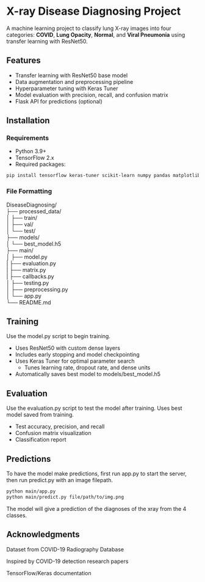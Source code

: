 # X-ray Disease Diagnosing Project

A machine learning project to classify lung X-ray images into four categories: **COVID**, **Lung Opacity**, **Normal**, and **Viral Pneumonia** using transfer learning with ResNet50.

## Features
- Transfer learning with ResNet50 base model
- Data augmentation and preprocessing pipeline
- Hyperparameter tuning with Keras Tuner
- Model evaluation with precision, recall, and confusion matrix
- Flask API for predictions (optional)

## Installation

### Requirements
- Python 3.9+
- TensorFlow 2.x
- Required packages:
```bash
pip install tensorflow keras-tuner scikit-learn numpy pandas matplotlib seaborn opencv-python
```

### File Formatting

DiseaseDiagnosing/\
├── processed_data/\
│   ├── train/\
│   ├── val/\
│   └── test/\
├── models/\
│   └── best_model.h5\
├── main/\
│   ├── model.py\
|   ├── evaluation.py\
|   ├── matrix.py\
|   ├── callbacks.py\
│   ├── testing.py\
│   ├── preprocessing.py\
│   └── app.py\
└── README.md

## Training
Use the model.py script to begin training.
- Uses ResNet50 with custom dense layers
- Includes early stopping and model checkpointing
- Uses Keras Tuner for optimal parameter search
    - Tunes learning rate, dropout rate, and dense units
- Automatically saves best model to models/best_model.h5

## Evaluation
Use the evaluation.py script to test the model after training. Uses best model saved from training.
- Test accuracy, precision, and recall
- Confusion matrix visualization
- Classification report

## Predictions
To have the model make predictions, first run app.py to start the server, then run predict.py with an image filepath.
```bash
python main/app.py
python main/predict.py file/path/to/img.png
```
The model will give a prediction of the diagnoses of the xray from the 4 classes.

## Acknowledgments
Dataset from COVID-19 Radiography Database

Inspired by COVID-19 detection research papers

TensorFlow/Keras documentation